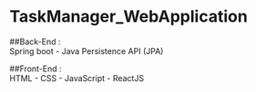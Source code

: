 # TaskManager_WebApplication  
##Back-End :  
Spring boot - Java Persistence API (JPA)  

##Front-End :  
HTML - CSS - JavaScript - ReactJS

